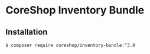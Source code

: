 # CoreShop Inventory Bundle

## Installation
```bash
$ composer require coreshop/inventory-bundle:^3.0
```
